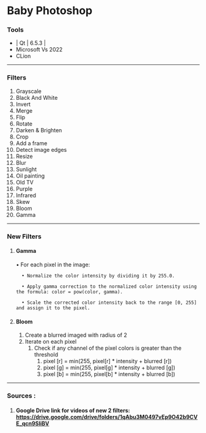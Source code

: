 # Baby Photoshop

### Tools
- | Qt | 6.5.3 |
- Microsoft Vs 2022
- CLion

___

### **Filters**
1. Grayscale
2. Black And White
3. Invert
4. Merge
5. Flip
6. Rotate
7. Darken & Brighten 
8. Crop
9. Add a frame
10. Detect image edges
11. Resize
12. Blur 
13. Sunlight
14. Oil painting
15. Old TV 
16. Purple 
17. Infrared 
18. Skew 
19. Bloom 
20. Gamma

___

### New Filters

1. #### Gamma
   • For each pixel in the image:

         • Normalize the color intensity by dividing it by 255.0.
   
         • Apply gamma correction to the normalized color intensity using the formula: color = pow(color, gamma).
   
         • Scale the corrected color intensity back to the range [0, 255] and assign it to the pixel.


2. #### Bloom
   1. Create a blurred imaged with radius of 2
   2. Iterate on each pixel
      1. Check if any channel of the pixel colors is greater than the threshold
         1. pixel [r] = min(255, pixel[r] * intensity + blurred [r])
         2. pixel [g] = min(255, pixel[g] * intensity + blurred [g])
         3. pixel [b] = min(255, pixel[b] * intensity + blurred [b])

___

### Sources :
1. #### Google Drive link for videos of new 2 filters:     https://drive.google.com/drive/folders/1qAbu3M0497vEp9O42b9CVE_qcn9SliBV
